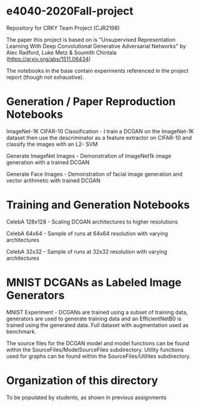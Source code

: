 # e4040-2020Fall-project
Repository for CRKY Team Project (CJR2198)

The paper this project is based on is "Unsupervised Representation Learning With Deep Convolutional Generative Adversarial Networks" by Alec Radford, Luke Metz & Soumith Chintala (https://arxiv.org/abs/1511.06434)

The notebooks in the base contain experiments referenced in the project report (though not exhaustive).

# Generation / Paper Reproduction Notebooks

ImageNet-1K CIFAR-10 Classification - I train a DCGAN on the ImageNet-1K dataset then use the descriminator as a feature extractor on CIFAR-10 and classify the images with an L2-
SVM

Generate ImageNet Images - Demonstration of ImageNet1k image generation with a trained DCGAN

Generate Face Images - Demonstration of facial image generation and vector arithmetic with trained DCGAN

# Training and Generation Notebooks

CelebA 128x128 - Scaling DCGAN architectures to higher resolutions

CelebA 64x64 - Sample of runs at 64x64 resolution with varying architectures

CelebA 32x32 - Sample of runs at 32x32 resolution with varying architectures

# MNIST DCGANs as Labeled Image Generators
MNIST Experiment - DCGANs are trained using a subset of training data, generators are used to generate training data and an EfficientNetB0 is trained using the generated data. Full dataset with augmentation used as benchmark.



The source files for the DCGAN model and model functions can be found within the SourceFiles/ModelSourceFiles subdirectory. Utility functions used for graphs can be found within the SourceFiles/Utilites subdirectory.


# Organization of this directory
To be populated by students, as shown in previous assignments
